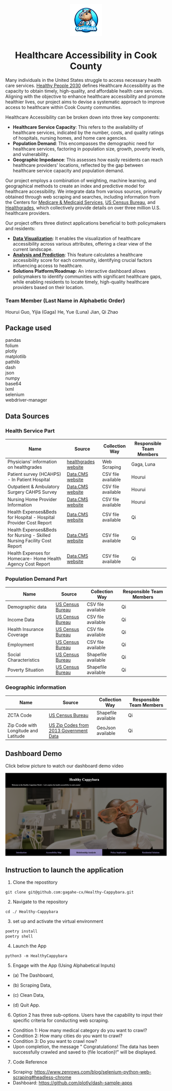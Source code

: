 <p align="center">
  <img src="HealthyCappy_logo.jpg" width="100" title="logo">
</p>

<h1 align="center">Healthcare Accessibility in Cook County</h1>


Many individuals in the United States struggle to access necessary health care services. [Healthy People 2030](https://health.gov/healthypeople/objectives-and-data/browse-objectives/health-care-access-and-quality) defines Healthcare Accessibility as the capacity to obtain timely, high-quality, and affordable health care services. Aligning with the objective to enhance healthcare accessibility and promote healthier lives, our project aims to devise a systematic approach to improve access to healthcare within Cook County communities.

Healthcare Accessibility can be broken down into three key components:
* **Healthcare Service Capacity**: This refers to the availability of healthcare services, indicated by the number, costs, and quality ratings of hospitals, nursing homes, and home care agencies.
* **Population Demand**: This encompasses the demographic need for healthcare services, factoring in population size, growth, poverty levels, and vulnerability.
* **Geographic Impedance**: This assesses how easily residents can reach healthcare providers' locations, reflected by the gap between healthcare service capacity and population demand.

Our project employs a combination of weighting, machine learning, and geographical methods to create an index and predictive model for healthcare accessibility. We integrate data from various sources, primarily obtained through web scraping and searches, including information from the Centers for [Medicare & Medicaid Services](https://www.cms.gov/data-research), [US Census Bureau](https://data.census.gov/), and [Healthgrades](https://www.healthgrades.com/), which collectively provide details on over three million U.S. healthcare providers.

Our project offers three distinct applications beneficial to both policymakers and residents:
* [**Data Visualization**](HealthyCappybara/dash_folder/main_dash.py): It enables the visualization of healthcare accessibility across various attributes, offering a clear view of the current landscape.
* [**Analysis and Prediction**](HealthyCappybara/analysis): This feature calculates a healthcare accessibility score for each community, identifying crucial factors influencing access to healthcare.
* **Solutions Platform/Roadmap**: An interactive dashboard allows policymakers to identify communities with significant healthcare gaps, while enabling residents to locate timely, high-quality healthcare providers based on their location.

### Team Member (Last Name in Alphabetic Order)

Hourui Guo, Yijia (Gaga) He, Yue (Luna) Jian, Qi Zhao

## Package used
pandas\
folium\
plotly\
matplotlib\
pathlib\
dash\
json\
numpy\
base64\
lxml\
selenium\
webdriver-manager

## Data Sources

### Health Service Part
Name  | Source | Collection Way | Responsible Team Members
------------- | ------------- | ------------- | -------------
Physicians' information on healthgrades  | [healthgrades website](https://www.healthgrades.com/)| Web Scraping | Gaga, Luna
Patient survey (HCAHPS) - In Patient Hospital  | [Data.CMS website](https://data.cms.gov/provider-data/dataset/dgck-syfz) | CSV file available | Hourui
Outpatient & Ambulatory Surgery CAHPS Survey |  [Data.CMS website](https://data.cms.gov/provider-data/dataset/48nr-hqxx) | CSV file available | Hourui
Nursing Home Provider Information | [Data.CMS website](https://data.cms.gov/provider-data/dataset/4pq5-n9py) | CSV file available | Hourui
Health Expenses&Beds for Hospital - Hospital Provider Cost Report | [Data.CMS website](https://data.cms.gov/provider-compliance/cost-report/hospital-provider-cost-report) | CSV file available | Qi
Health Expenses&Beds for Nursing - Skilled Nursing Facility Cost Report | [Data.CMS website](https://data.cms.gov/provider-compliance/cost-report/skilled-nursing-facility-cost-report) | CSV file available | Qi
Health Expenses for Homecare- Home Health Agency Cost Report | [Data.CMS website](https://data.cms.gov/provider-compliance/cost-report/home-health-agency-cost-report) | CSV file available | Qi

### Population Demand Part
Name  | Source | Collection Way | Responsible Team Members
------------- | ------------- | ------------- | -------------
Demographic data | [US Census Bureau](https://data.census.gov/table?q=demographic&g=050XX00US17031$8600000) | CSV file available | Qi
Income Data | [US Census Bureau](https://data.census.gov/table?t=Earnings&g=050XX00US17031) | CSV file available | Qi
Health Insurance Coverage | [US Census Bureau](https://data.census.gov/table?t=Health%20Insurance&g=050XX00US17031) | CSV file available | Qi
Employment | [US Census Bureau](https://data.census.gov/table?t=Employment&g=050XX00US17031) | CSV file available | Qi
Social Characteristics |  [US Census Bureau](https://data.census.gov/table?q=Selected%20Characteristics&g=050XX00US17031$8600000) | Shapefile available | Qi
Poverty Situation | [US Census Bureau](https://data.census.gov/table?q=poverty&g=050XX00US17031$8600000) | Shapefile available | Qi

### Geographic information
Name  | Source | Collection Way | Responsible Team Members
------------- | ------------- | ------------- | -------------
 ZCTA Code | [US Census Bureau](https://www.census.gov/geographies/mapping-files/time-series/geo/cartographic-boundary.html) | Shapefile available | Qi
 Zip Code with Longitude and Latitude |  [US Zip Codes from 2013 Government Data](https://gist.github.com/erichurst/7882666) | GeoJson available | Qi

## Dashboard Demo
Click below picture to watch our dashboard demo video


[![Dashboard Demo Video](demo_cover.jpg)](https://youtu.be/BBvAjpx5Ang)

## Instruction to launch the application
1.  Clone the repostitory
```
git clone git@github.com:gagahe-cx/Healthy-Cappybara.git
```


2. Navigate to the repository
```
cd ./ Healthy-Cappybara
```

3. set up and activate the virtual environment
```
poetry install
poetry shell
```

4. Launch the App
```
python3 -m HealthyCappybara
```

5. Engage with the App (Using Alphabetical Inputs)

* (a) The Dashboard,

* (b) Scraping Data,

* (c) Clean Data,

* (d) Quit App.


6. Option 2 has three sub-options. Users have the capability to input their specific criteria for conducting web scraping.
* Condition 1: How many medical category do you want to crawl?
* Condition 2: How many cities do you want to crawl?
* Condition 3: Do you want to crawl now?
* Upon completion, the message " Congratulations! The data has been successfully crawled and saved to {file location}!" will be displayed.


7. Code Reference
* Scraping: https://www.zenrows.com/blog/selenium-python-web-scraping#headless-chrome
* Dashboard: https://github.com/plotly/dash-sample-apps
